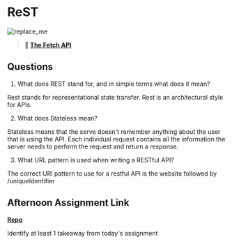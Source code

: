 # ReST

![replace_me](https://codeworks.blob.core.windows.net/public/assets/img/illustrations/placeholder.svg)

> **📖 [The Fetch API](https://codeworksacademy.com/fs-student-guide/resources/wk4/04-Fetch)**

## Questions

1. What does REST stand for, and in simple terms what does it mean?

Rest stands for representational state transfer. Rest is an architectural style for APIs.

2. What does Stateless mean?

Stateless means that the serve doesn't remember anything about the user that is using the API. Each individual request contains all the information the server needs to perform the request and return a response.

3. What URL pattern is used when writing a RESTful API?

The correct URl pattern to use for a restful API is the website followed by /uniqueIdentifier

## Afternoon Assignment Link

**[Repo](https://github.com/fullmer24/Gif)**

Identify at least 1 takeaway from today's assignment
